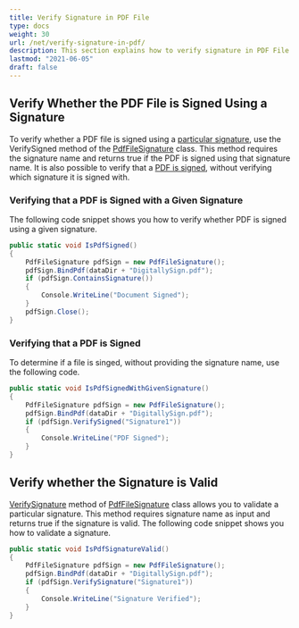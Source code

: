 ```yaml
---
title: Verify Signature in PDF File
type: docs
weight: 30
url: /net/verify-signature-in-pdf/
description: This section explains how to verify signature in PDF File using PdfFileSignature class.
lastmod: "2021-06-05"
draft: false
---
```


## Verify Whether the PDF File is Signed Using a Signature

To verify whether a PDF file is signed using a [particular signature](/pdf/net/working-with-signature-in-a-pdf-file/), use the VerifySigned method of the [PdfFileSignature](https://reference.aspose.com/pdf/net/aspose.pdf.facades/pdffilesignature) class. This method requires the signature name and returns true if the PDF is signed using that signature name. It is also possible to verify that a [PDF is signed](/pdf/net/working-with-signature-in-a-pdf-file/), without verifying which signature it is signed with.

### Verifying that a PDF is Signed with a Given Signature

The following code snippet shows you how to verify whether PDF is signed using a given signature.

```csharp
public static void IsPdfSigned()
{
    PdfFileSignature pdfSign = new PdfFileSignature();
    pdfSign.BindPdf(dataDir + "DigitallySign.pdf");
    if (pdfSign.ContainsSignature())
    {
        Console.WriteLine("Document Signed");
    }
    pdfSign.Close();
}
```

### Verifying that a PDF is Signed

To determine if a file is singed, without providing the signature name, use the following code.

```csharp
public static void IsPdfSignedWithGivenSignature()
{
    PdfFileSignature pdfSign = new PdfFileSignature();
    pdfSign.BindPdf(dataDir + "DigitallySign.pdf");
    if (pdfSign.VerifySigned("Signature1"))
    {
        Console.WriteLine("PDF Signed");
    }
}
```

## Verify whether the Signature is Valid

[VerifySignature](https://reference.aspose.com/pdf/net/aspose.pdf.facades/pdffilesignature/methods/verifysignature) method of [PdfFileSignature](https://reference.aspose.com/pdf/net/aspose.pdf.facades/pdffilesignature) class allows you to validate a particular signature. This method requires signature name as input and returns true if the signature is valid. The following code snippet shows you how to validate a signature.

```csharp
public static void IsPdfSignatureValid()
{
    PdfFileSignature pdfSign = new PdfFileSignature();
    pdfSign.BindPdf(dataDir + "DigitallySign.pdf");
    if (pdfSign.VerifySignature("Signature1"))
    {
        Console.WriteLine("Signature Verified");
    }
}
```